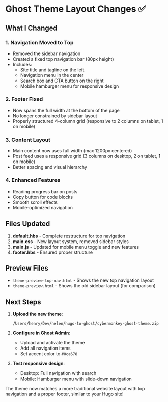 # Ghost Theme Layout Changes ✅

## What I Changed

### 1. **Navigation Moved to Top**
- Removed the sidebar navigation
- Created a fixed top navigation bar (80px height)
- Includes:
  - Site title and tagline on the left
  - Navigation menu in the center
  - Search box and CTA button on the right
  - Mobile hamburger menu for responsive design

### 2. **Footer Fixed**
- Now spans the full width at the bottom of the page
- No longer constrained by sidebar layout
- Properly structured 4-column grid (responsive to 2 columns on tablet, 1 on mobile)

### 3. **Content Layout**
- Main content now uses full width (max 1200px centered)
- Post feed uses a responsive grid (3 columns on desktop, 2 on tablet, 1 on mobile)
- Better spacing and visual hierarchy

### 4. **Enhanced Features**
- Reading progress bar on posts
- Copy button for code blocks
- Smooth scroll effects
- Mobile-optimized navigation

## Files Updated

1. **default.hbs** - Complete restructure for top navigation
2. **main.css** - New layout system, removed sidebar styles
3. **main.js** - Updated for mobile menu toggle and new features
4. **footer.hbs** - Ensured proper structure

## Preview Files

- `theme-preview-top-nav.html` - Shows the new top navigation layout
- `theme-preview.html` - Shows the old sidebar layout (for comparison)

## Next Steps

1. **Upload the new theme**:
   ```
   /Users/henry/Dev/helen/hugo-to-ghost/cybermonkey-ghost-theme.zip
   ```

2. **Configure in Ghost Admin**:
   - Upload and activate the theme
   - Add all navigation items
   - Set accent color to `#0ca678`

3. **Test responsive design**:
   - Desktop: Full navigation with search
   - Mobile: Hamburger menu with slide-down navigation

The theme now matches a more traditional website layout with top navigation and a proper footer, similar to your Hugo site!